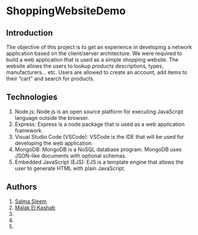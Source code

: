 # ShoppingWebsiteDemo

## Introduction 
The objective of this project is to get an experience in developing a network application based on the client/server architecture. We were required to build a web application that is used as a simple shopping website. The website allows the users to lookup products descriptions, types, manufacturers… etc. Users are allowed to create an account, add items to their “cart” and search for products.

## Technologies
1. Node.js: Node.js is an open source platform for executing JavaScript language outside the browser. 
2. Express: Express is a node package that is used as a web application framework.
3. Visual Studio Code (VSCode): VSCode is the IDE that will be used for developing the web application. 
4.  MongoDB: MongoDB is a NoSQL database program. MongoDB uses JSON-like documents with optional schemas. 
5.  Embedded JavaScript (EJS): EJS is a template engine that allows the user to generate HTML with plain JavaScript.

## Authors 
1. [Salma Sleem](https://github.com/salmasleem)
2. [Malak El Kashab](https://github.com/malakel-khashab)
3. 
4.  
5.  
